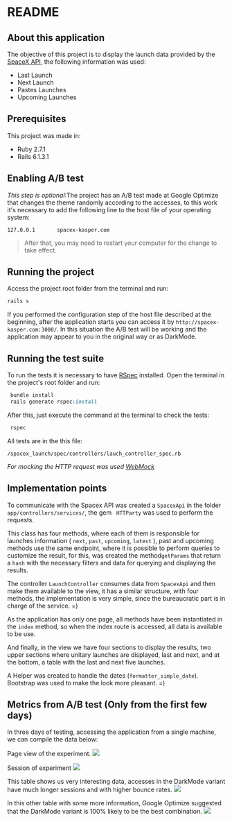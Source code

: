 # README

## About this application
The objective of this project is to display the launch data provided by the [SpaceX API](https://github.com/r-spacex/SpaceX-API/blob/master/docs/v4/README.md "SpaceX API"), the following information was used:
 - Last Launch
 - Next Launch
 - Pastes Launches
 - Upcoming Launches

## Prerequisites
This project was made in: 
* Ruby 2.7.1
* Rails 6.1.3.1

## Enabling A/B test
*This step is optional*:The project has an A/B test made at Google Optimize that changes the theme randomly according to the accesses, to this work it's necessary to add the following line to the host file of your operating system:

`127.0.0.1       spacex-kasper.com`

>After that, you may need to restart your computer for the change to take effect.

## Running the project
Access the project root folder from the terminal and run:
```ruby
rails s
```

If you performed the configuration step of the host file described at the beginning, after the application starts you can access it by ```http://spacex-kasper.com:3000/```.
In this situation the A/B test will be working and the application may appear to you in the original way or as DarkMode.

## Running the test suite
To run the tests it is necessary to have [RSpec](https://github.com/rspec/rspec-rails "RSpec") installed.
Open the terminal in the project's root folder and run:

```ruby
 bundle install
 rails generate rspec:install
```

After this, just execute the command at the terminal to check the tests:

```ruby
 rspec
```

All tests are in the this file:

`/spacex_launch/spec/controllers/lauch_controller_spec.rb`

*For mocking the HTTP request was used [WebMock](https://github.com/bblimke/webmock "WebMock")*

## Implementation points

To communicate with the Spacex API was created a ```SpacexApi``` in the folder ```app/controllers/services/```, the gem ``` HTTParty``` was used to perform the requests.

This class has four methods, where each of them is responsible for launches information ( ```next```, ```past```, ```upcoming```, ```latest``` ), past and upcoming methods use the same endpoint, where it is possible to perform queries to customize the result, for this, was created the method```getParams``` that return a ```hash``` with the necessary filters and data for querying and displaying the results.

The controller ```LaunchController``` consumes data from ```SpacexApi``` and then make them available to the view, it has a similar structure, with four methods, the implementation is very simple, since the bureaucratic part is in charge of the service. =)

As the application has only one page, all methods have been instantiated in the ```index``` method, so when the index route is accessed, all data is available to be use.

And finally, in the view we have four sections to display the results, two upper sections where unitary launches are displayed, last and next, and at the bottom, a table with the last and next five launches.

A Helper was created to handle the dates (```formatter_simple_date```).
Bootstrap was used to make the look more pleasant. =) 


## Metrics from A/B test (Only from the first few days)

In three days of testing, accessing the application from a single machine, we can compile the data below:

Page view of the experiment. 
![](https://i.imgur.com/pS6Y6jH.png)

Session of experiment
![](https://i.imgur.com/qYdxW5L.png)

This table shows us very interesting data, accesses in the DarkMode variant have much longer sessions and with higher bounce rates.
![](https://i.imgur.com/nyjMvxl.png)

In this other table with some more information, Google Optimize suggested that the DarkMode variant is 100% likely to be the best combination.
![](https://i.imgur.com/AcYSjPp.png)